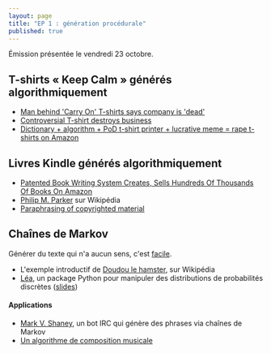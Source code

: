 ```yaml
---
layout: page
title: "EP 1 : génération procédurale"
published: true
---
```


Émission présentée le vendredi 23 octobre.

## T-shirts « Keep Calm » générés algorithmiquement

- [Man behind 'Carry On' T-shirts says company is 'dead'](http://money.cnn.com/2013/03/05/smallbusiness/keep-calm-and-carry-on/index.html)
- [Controversial T-shirt destroys business](http://money.cnn.com/2013/06/24/smallbusiness/tshirt-business/index.html?iid=HP_LN)
- [Dictionary + algorithm + PoD t-shirt printer + lucrative meme = rape t-shirts on Amazon](http://iam.peteashton.com/keep-calm-rape-tshirt-amazon/)

## Livres Kindle générés algorithmiquement

- [Patented Book Writing System Creates, Sells Hundreds Of Thousands Of Books On Amazon](http://singularityhub.com/2012/12/13/patented-book-writing-system-lets-one-professor-create-hundreds-of-thousands-of-amazon-books-and-counting/)
- [Philip M. Parker](https://en.wikipedia.org/wiki/Philip_M._Parker) sur Wikipédia
- [Paraphrasing of copyrighted material](https://en.wikipedia.org/wiki/Paraphrasing_of_copyrighted_material)

## Chaînes de Markov

Générer du texte qui n'a aucun sens, c'est [facile](http://kamoulbox.free.fr).

- L'exemple introductif de [Doudou le hamster](https://fr.wikipedia.org/wiki/Chaîne_de_Markov#Exemple_:_Doudou_le_hamster), sur Wikipédia
- [Léa](https://bitbucket.org/piedenis/lea), un package Python pour manipuler des distributions de probabilités discrètes ([slides](https://bitbucket.org/piedenis/lea/raw/5efd5fe01d059000585bfdc5d7b3693cc8942626/images/Lea_FOSDEM15.pdf))

#### Applications

- [Mark V. Shaney](https://en.wikipedia.org/wiki/Mark_V._Shaney), un bot IRC qui génère des phrases via chaînes de Markov
- [Un algorithme de composition musicale](http://jill-jenn.net/_static/works/un-algorithme-de-composition-musicale.pdf)
